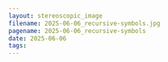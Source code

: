 ```yaml
---
layout: stereoscopic_image
filename: 2025-06-06_recursive-symbols.jpg
pagename: 2025-06-06_recursive-symbols
date: 2025-06-06
tags:
---
```

